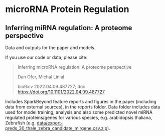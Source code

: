# microRNA Protein Regulation
## Inferring miRNA regulation: A proteome perspective

Data and outputs for the paper and models.

If you use our code or data, please cite:

>Inferring microRNA regulation: A proteome perspective
>
> Dan Ofer, Michal Linial
> 
> bioRxiv 2022.04.09.487727; doi: https://doi.org/10.1101/2022.04.09.487727


Includes SparkBeyond feature reports and figures in the paper (including data from external sources), in the reports folder.
Data folder includes data used for model training, analysis and also some predicted novel miRNA regulated proteins/genes for various species, e.g. arabidopsis thaliana, Zebrafish (e.g. [data/export-preds_30_thale_zebra_candidate_mirgene.csv.zip](https://github.com/LinialLab/microRNA-Protein-Regulation/tree/main/data/predictions)). 
